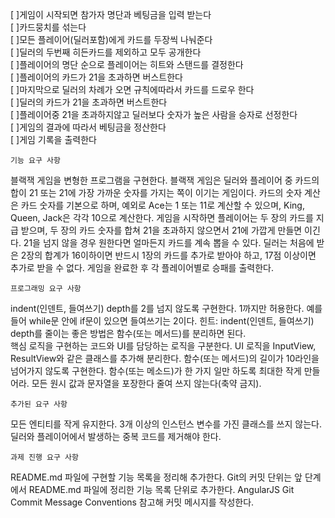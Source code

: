 [ ]게임이 시작되면 참가자 명단과 베팅금을 입력 받는다<br>
[ ]카드뭉치를 섞는다<br>
[ ]모든 플레이어(딜러포함)에게 카드를 두장씩 나눠준다<br>
[ ]딜러의 두번째 히든카드를 제외하고 모두 공개한다<br>
[ ]플레이어의 명단 순으로 플레이어는 히트와 스탠드를 결정한다<br>
[ ]플레이어의 카드가 21을 초과하면 버스트한다<br>
[ ]마지막으로 딜러의 차례가 오면 규칙에따라서 카드를 드로우 한다<br>
[ ]딜러의 카드가 21을 초과하면 버스트한다<br>
[ ]플레이어중 21을 초과하지않고 딜러보다 숫자가 높은 사람을 승자로 선정한다<br>
[ ]게임의 결과에 따라서 베팅금을 정산한다<br>
[ ]게임 기록을 출력한다<br>

    기능 요구 사항

블랙잭 게임을 변형한 프로그램을 구현한다. 블랙잭 게임은 딜러와 플레이어 중 카드의 합이 21 또는 21에 가장 가까운 숫자를 가지는 쪽이 이기는 게임이다.
카드의 숫자 계산은 카드 숫자를 기본으로 하며, 예외로 Ace는 1 또는 11로 계산할 수 있으며, King, Queen, Jack은 각각 10으로 계산한다.
게임을 시작하면 플레이어는 두 장의 카드를 지급 받으며, 두 장의 카드 숫자를 합쳐 21을 초과하지 않으면서 21에 가깝게 만들면 이긴다. 21을 넘지 않을 경우 원한다면 얼마든지 카드를 계속 뽑을 수 있다.
딜러는 처음에 받은 2장의 합계가 16이하이면 반드시 1장의 카드를 추가로 받아야 하고, 17점 이상이면 추가로 받을 수 없다.
게임을 완료한 후 각 플레이어별로 승패를 출력한다.

    프로그래밍 요구 사항

indent(인덴트, 들여쓰기) depth를 2를 넘지 않도록 구현한다. 1까지만 허용한다.
예를 들어 while문 안에 if문이 있으면 들여쓰기는 2이다.
힌트: indent(인덴트, 들여쓰기) depth를 줄이는 좋은 방법은 함수(또는 메서드)를 분리하면 된다.  
핵심 로직을 구현하는 코드와 UI를 담당하는 로직을 구분한다.
UI 로직을 InputView, ResultView와 같은 클래스를 추가해 분리한다.
함수(또는 메서드)의 길이가 10라인을 넘어가지 않도록 구현한다.
함수(또는 메소드)가 한 가지 일만 하도록 최대한 작게 만들어라.
모든 원시 값과 문자열을 포장한다
줄여 쓰지 않는다(축약 금지).

    추가된 요구 사항

모든 엔티티를 작게 유지한다.
3개 이상의 인스턴스 변수를 가진 클래스를 쓰지 않는다.
딜러와 플레이어에서 발생하는 중복 코드를 제거해야 한다.

    과제 진행 요구 사항

README.md 파일에 구현할 기능 목록을 정리해 추가한다.
Git의 커밋 단위는 앞 단계에서 README.md 파일에 정리한 기능 목록 단위로 추가한다.
AngularJS Git Commit Message Conventions 참고해 커밋 메시지를 작성한다.
